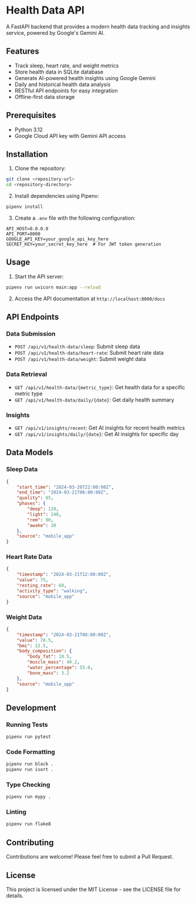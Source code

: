 # Health Data API

A FastAPI backend that provides a modern health data tracking and insights service, powered by Google's Gemini AI.

## Features

- Track sleep, heart rate, and weight metrics
- Store health data in SQLite database
- Generate AI-powered health insights using Google Gemini
- Daily and historical health data analysis
- RESTful API endpoints for easy integration
- Offline-first data storage

## Prerequisites

- Python 3.12
- Google Cloud API key with Gemini API access

## Installation

1. Clone the repository:
```bash
git clone <repository-url>
cd <repository-directory>
```

2. Install dependencies using Pipenv:
```bash
pipenv install
```

3. Create a `.env` file with the following configuration:
```
API_HOST=0.0.0.0
API_PORT=8000
GOOGLE_API_KEY=your_google_api_key_here
SECRET_KEY=your_secret_key_here  # For JWT token generation
```

## Usage

1. Start the API server:
```bash
pipenv run uvicorn main:app --reload
```

2. Access the API documentation at `http://localhost:8000/docs`

## API Endpoints

### Data Submission
- `POST /api/v1/health-data/sleep`: Submit sleep data
- `POST /api/v1/health-data/heart-rate`: Submit heart rate data
- `POST /api/v1/health-data/weight`: Submit weight data

### Data Retrieval
- `GET /api/v1/health-data/{metric_type}`: Get health data for a specific metric type
- `GET /api/v1/health-data/daily/{date}`: Get daily health summary

### Insights
- `GET /api/v1/insights/recent`: Get AI insights for recent health metrics
- `GET /api/v1/insights/daily/{date}`: Get AI insights for specific day

## Data Models

### Sleep Data
```json
{
    "start_time": "2024-03-20T22:00:00Z",
    "end_time": "2024-03-21T06:00:00Z",
    "quality": 85,
    "phases": {
        "deep": 120,
        "light": 240,
        "rem": 90,
        "awake": 30
    },
    "source": "mobile_app"
}
```

### Heart Rate Data
```json
{
    "timestamp": "2024-03-21T12:00:00Z",
    "value": 75,
    "resting_rate": 60,
    "activity_type": "walking",
    "source": "mobile_app"
}
```

### Weight Data
```json
{
    "timestamp": "2024-03-21T08:00:00Z",
    "value": 70.5,
    "bmi": 22.5,
    "body_composition": {
        "body_fat": 18.5,
        "muscle_mass": 40.2,
        "water_percentage": 55.0,
        "bone_mass": 3.2
    },
    "source": "mobile_app"
}
```

## Development

### Running Tests
```bash
pipenv run pytest
```

### Code Formatting
```bash
pipenv run black .
pipenv run isort .
```

### Type Checking
```bash
pipenv run mypy .
```

### Linting
```bash
pipenv run flake8
```

## Contributing

Contributions are welcome! Please feel free to submit a Pull Request.

## License

This project is licensed under the MIT License - see the LICENSE file for details. 